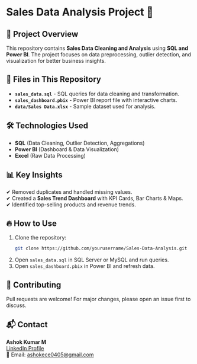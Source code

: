 # Sales Data Analysis Project 🚀

## 📌 Project Overview
This repository contains **Sales Data Cleaning and Analysis** using **SQL and Power BI**. The project focuses on data preprocessing, outlier detection, and visualization for better business insights.

## 📂 Files in This Repository
- **`sales_data.sql`** - SQL queries for data cleaning and transformation.
- **`sales_dashboard.pbix`** - Power BI report file with interactive charts.
- **`data/Sales Data.xlsx`** - Sample dataset used for analysis.

## 🛠️ Technologies Used
- **SQL** (Data Cleaning, Outlier Detection, Aggregations)
- **Power BI** (Dashboard & Data Visualization)
- **Excel** (Raw Data Processing)

## 📊 Key Insights
✔ Removed duplicates and handled missing values.  
✔ Created a **Sales Trend Dashboard** with KPI Cards, Bar Charts & Maps.  
✔ Identified top-selling products and revenue trends.  

## 🔥 How to Use
1. Clone the repository:
   ```bash
   git clone https://github.com/yourusername/Sales-Data-Analysis.git
   ```
2. Open `sales_data.sql` in SQL Server or MySQL and run queries.
3. Open `sales_dashboard.pbix` in Power BI and refresh data.

## 🤝 Contributing
Pull requests are welcome! For major changes, please open an issue first to discuss.  

## 📬 Contact
**Ashok Kumar M**  
[LinkedIn Profile](https://www.linkedin.com/in/ashokkumar-muthukumar)  
📧 Email: ashokece0405@gmail.com
